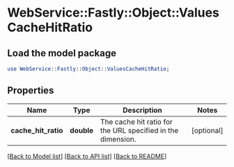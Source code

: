 # WebService::Fastly::Object::ValuesCacheHitRatio

## Load the model package
```perl
use WebService::Fastly::Object::ValuesCacheHitRatio;
```

## Properties
Name | Type | Description | Notes
------------ | ------------- | ------------- | -------------
**cache_hit_ratio** | **double** | The cache hit ratio for the URL specified in the dimension. | [optional] 

[[Back to Model list]](../README.md#documentation-for-models) [[Back to API list]](../README.md#documentation-for-api-endpoints) [[Back to README]](../README.md)


